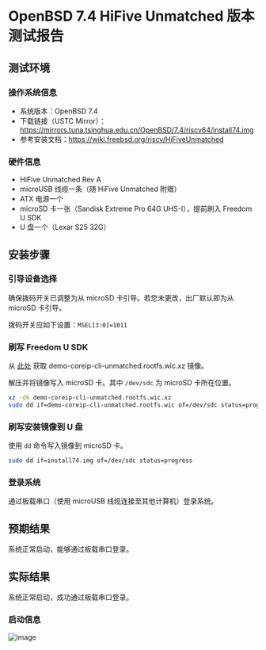 # OpenBSD 7.4 HiFive Unmatched 版本测试报告

## 测试环境

### 操作系统信息

- 系统版本：OpenBSD 7.4
- 下载链接（USTC Mirror）：https://mirrors.tuna.tsinghua.edu.cn/OpenBSD/7.4/riscv64/install74.img
- 参考安装文档：https://wiki.freebsd.org/riscv/HiFiveUnmatched

### 硬件信息

- HiFive Unmatched Rev A
- microUSB 线缆一条（随 HiFive Unmatched 附赠）
- ATX 电源一个
- microSD 卡一张（Sandisk Extreme Pro 64G UHS-I），提前刷入 Freedom U SDK
- U 盘一个（Lexar S25 32G）

## 安装步骤

### 引导设备选择

确保拨码开关已调整为从 microSD 卡引导。若您未更改，出厂默认即为从 microSD 卡引导。

拨码开关应如下设置：`MSEL[3:0]=1011`

### 刷写 Freedom U SDK

从 [此处](https://github.com/sifive/freedom-u-sdk/releases/latest) 获取 demo-coreip-cli-unmatched.rootfs.wic.xz 镜像。

解压并将镜像写入 microSD 卡。其中 `/dev/sdc` 为 microSD 卡所在位置。

```bash
xz -dk demo-coreip-cli-unmatched.rootfs.wic.xz
sudo dd if=demo-coreip-cli-unmatched.rootfs.wic of=/dev/sdc status=progress
```

### 刷写安装镜像到 U 盘

使用 `dd` 命令写入镜像到 microSD 卡。

```bash
sudo dd if=install74.img of=/dev/sdc status=progress
```

### 登录系统

通过板载串口（使用 microUSB 线缆连接至其他计算机）登录系统。

## 预期结果

系统正常启动，能够通过板载串口登录。

## 实际结果

系统正常启动，成功通过板载串口登录。

### 启动信息

![image](https://github.com/ruyisdk/ruyi/assets/17025286/1b1f5549-3be5-4d57-920d-a006c7f2e026)